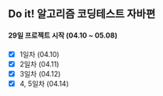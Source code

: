 Do it! 알고리즘 코딩테스트 자바편
--
#### 29일 프로젝트 시작 (04.10 ~ 05.08)

- [X] 1일차 (04.10)
- [X] 2일차 (04.11)
- [X] 3일차 (04.12)
- [X] 4, 5일차 (04.14)
